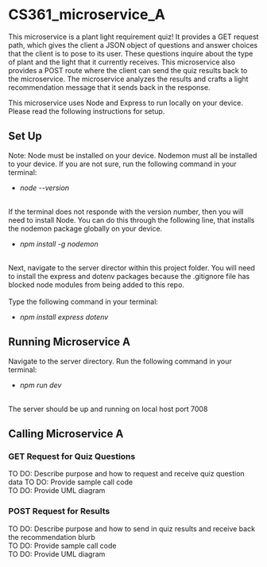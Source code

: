 # CS361_microservice_A

This microservice is a plant light requirement quiz! It provides a GET request path, which gives the client a JSON object of questions and answer choices that the client is to pose to its user. These questions inquire about the type of plant and the light that it currently receives. This microservice also provides a POST route where the client can send the quiz results back to the microservice. The microservice analyzes the results and crafts a light recommendation message that it sends back in the response.

This microservice uses Node and Express to run locally on your device. Please read the following instructions for setup. 

## Set Up
Note: Node must be installed on your device.
Nodemon must all be installed to your device. If you are not sure, run the following command in your terminal:
- _node --version_

\
If the terminal does not responde with the version number, then you will need to install Node. You can do this through the following line, that installs the nodemon package globally on your device.

- _npm install -g nodemon_

\
Next, navigate to the server director within this project folder. You will need to install the express and dotenv packages because the .gitignore file has blocked node modules from being added to this repo.\
\
Type the following command in your terminal:
- _npm install express dotenv_



## Running Microservice A
Navigate to the server directory. Run the following command in your terminal:
- _npm run dev_

\
The server should be up and running on local host port 7008



## Calling Microservice A
### GET Request for Quiz Questions
TO DO: Describe purpose and how to request and receive quiz question data
TO DO: Provide sample call code\
TO DO: Provide UML diagram

### POST Request for Results
TO DO: Describe purpose and how to send in quiz results and receive back the recommendation blurb\
TO DO: Provide sample call code\
TO DO: Provide UML diagram

